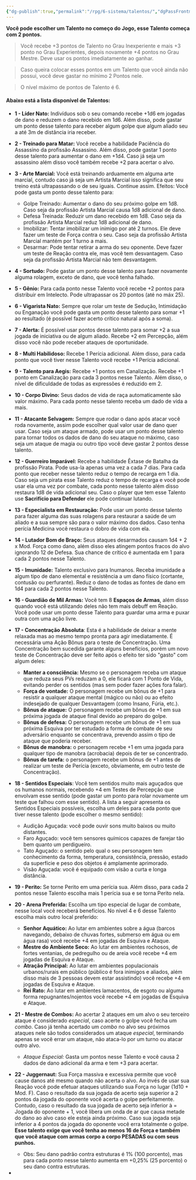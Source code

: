 ```yaml
---
{"dg-publish":true,"permalink":"/rpg/6-sistema/talentos/","dgPassFrontmatter":true}
---
```




**Você pode escolher um Talento no começo do Jogo, esse Talento começa com 2 pontos.**

>Você recebe +3 pontos de Talento no Grau Inexperiente e mais +3 ponto no Grau Experientes, depois novamente +4 pontos no Grau Mestre. Deve usar os pontos imediatamente ao ganhar.

>Caso queira colocar esses pontos em um Talento que você ainda não possui, você deve gastar no mínimo 2 Pontos nele.

>O nível máximo de pontos de Talento é 6.

#### Abaixo está a lista disponível de Talentos:

- **1 - Líder Nato:** Indivíduos sob o seu comando recebe +1d6 em jogadas de dano e reduzem o dano recebido em 1d6. Além disso, pode gastar um ponto desse talento para receber algum golpe que algum aliado seu a até 3m de distância iria receber.
	
- **2 - Treinado para Matar:** Você recebe a habilidade Paciência do Assassino da profissão Assassino. Além disso, pode gastar 1 ponto desse talento para aumentar o dano em +1d4. Caso já seja um assassino além disso você também recebe +2 para acertar o alvo.
	
- **3 - Arte Marcial:** Você está treinando arduamente em alguma arte marcial, contudo caso já seja um Artista Marcial isso significa que seu treino está ultrapassando o de seu iguais. Continue assim. Efeitos: Você pode gasta um ponto desse talento para:
	- Golpe Treinado: Aumentar o dano do seu próximo golpe em 1d8. Caso seja da profissão Artista Marcial causa 1d8 adicional de dano.
	- Defesa Treinada: Reduzir um dano recebido em 1d8. Caso seja da profissão Artista Marcial reduz 1d8 adicional de dano.
	- Imobilizar: Tentar imobilizar um inimigo por até 2 turnos. Ele deve fazer um teste de Força contra o seu. Caso seja da profissão Artista Marcial mantém por 1 turno a mais.
	- Desarmar: Pode tentar retirar a arma do seu oponente. Deve fazer um teste de Reação contra ele, mas você tem desvantagem. Caso seja da profissão Artista Marcial não tem desvantagem.
	
- **4 - Sortudo:** Pode gastar um ponto desse talento para fazer novamente alguma rolagem, exceto de dano, que você tenha falhado.
	
- **5 - Gênio:** Para cada ponto nesse Talento você recebe +2 pontos para distribuir em Intelecto. Pode ultrapassar os 20 pontos (até no máx 25).
	
- **6 - Vigarista Nato:** Sempre que rolar um teste de Sedução, Intimidação ou Enganação você pode gasta um ponto desse talento para somar +1 ao resultado (é possível fazer acerto crítico natural após a soma).
	
- **7 - Alerta:** É possível usar pontos desse talento para somar +2 a sua jogada de iniciativa ou de algum aliado. Recebe +2 em Percepção, além disso você não pode receber ataques de oportunidade.
	
- **8 - Multi Habilidoso:** Recebe 1 Perícia adicional. Além disso, para cada ponto que você tiver nesse Talento você recebe +1 Perícia adicional.
	
- **9 - Talento para Aegis:** Recebe +1 pontos em Canalização. Recebe +1 ponto em Canalização para cada 3 pontos nesse Talento. Além disso, o nível de dificuldade de todas as expressões é reduzido em 2. 
	
- **10 - Corpo Divino:** Seus dados de vida de raça automaticamente são valor máximo. Para cada ponto nesse talento receba um dado de vida a mais.
	
- **11 - Atacante Selvagem:** Sempre que rodar o dano após atacar você roda novamente, assim pode escolher qual valor usar de dano quer usar. Caso seja um ataque armado, pode usar um ponto desse talento para tornar todos os dados de dano do seu ataque no máximo, caso seja um ataque de magia ou outro tipo você deve gastar 2 pontos desse talento.
	
- **12 - Guerreiro Imparável:** Recebe a habilidade Êxtase de Batalha da profissão Pirata. Pode usa-la apenas uma vez a cada 7 dias. Para cada ponto que receber nesse talento reduz o tempo de recarga em 1 dia. Caso seja um pirata esse Talento reduz o tempo de recarga e você pode usar ela uma vez por combate, cada ponto nesse talento além disso restaura 1d8 de vida adicional seu. Caso o player que tem esse Talento use **Sacrifício para Defender** ele pode continuar lutando.
	
- **13 - Especialista em Restauração:** Pode usar um ponto desse talento para fazer alguma das suas rolagens para restaurar a saúde de um aliado e a sua sempre são para o valor máximo dos dados. Caso tenha perícia Medicina você restaura o dobro de vida com ela.
	
- **14 - Lutador Bom de Braço:** Seus ataques desarmados causam 1d4 + 2 x Mod. Força como dano, além disso eles atingem pontos fracos do alvo ignorando 12 de Defesa. Sua chance de crítico é aumentada em 1 para cada 2 pontos nesse Talento.
	
- **15 - Imunidade:** Talento exclusivo para Inumanos. Receba imunidade a algum tipo de dano elemental e resistência a um dano físico (cortante, contusão ou perfurante). Reduz o dano de todas as fontes de dano em 1d4 para cada 2 pontos nesse Talento.
	
- **16 - Guardião de Mil Armas:** Você tem 8 **Espaços de Armas**, além disso quando você está utilizando deles não tem mais debuff em Reação. Você pode usar um ponto desse Talento para guardar uma arma e puxar outra com uma ação livre.
	
- **17 - Concentração Absoluta**: Esta é a habilidade de deixar a mente relaxada mas ao mesmo tempo pronta para agir imediatamente. É necessária uma Ação Bônus para o teste de Concentração. Uma Concentração bem sucedida garante alguns benefícios, porém um novo teste de Concentração deve ser feito após o efeito ter sido "gasto" com algum deles: 
	- **Manter a consciência:** Mesmo se o personagem receba um ataque que reduza seus PVs reduzam a 0, ele ficará com 1 Ponto de Vida, evitando perder os sentidos (mas sem poder fazer ações fora falar). 
	- **Força de vontade:** O personagem recebe um bônus de +1 para resistir a qualquer ataque mental (mágico ou não) ou ao efeito indesejado de qualquer Desvantagem (como Insano, Fúria, etc.). 
	- **Bônus de ataque:** O personagem recebe um bônus de +1 em sua próxima jogada de ataque final devido ao preparo do golpe. 
	- **Bônus de defesa:** O personagem recebe um bônus de +1 em sua próxima Esquiva por ter estudado a forma de combate de seu adversário enquanto se concentrava, prevendo assim o tipo de ataque que poderia receber. 
	- **Bônus de manobra:** o personagem recebe +1 em uma jogada para qualquer tipo de manobra (acrobacia) depois de ter se concentrado. 
	- **Bônus de tarefa:** o personagem recebe um bônus de +1 antes de realizar um teste de Perícia (exceto, obviamente, em outro teste de Concentração).
	
- **18 - Sentidos Especiais**: Você tem sentidos muito mais aguçados que os humanos normais, recebendo +4 em Testes de Percepção que envolvam esse sentido (pode gastar um ponto para rolar novamente um teste que falhou com esse sentido). A lista a seguir apresenta os Sentidos Especiais possíveis, escolha um deles para cada ponto que tiver nesse talento (pode escolher o mesmo sentido):
	
	- Audição Aguçada: você pode ouvir sons muito baixos ou muito distantes.
	- Faro Aguçado: você tem sensores químicos capazes de farejar tão bem quanto um perdigueiro.
	- Tato Aguçado: o sentido pelo qual o seu personagem tem conhecimento da forma, temperatura, consistência, pressão, estado da superfície e peso dos objetos é amplamente aprimorado.
	- Visão Aguçada: você é equipado com visão a curta e longa distância.
	
- **19 - Perito:** Se torne Perito em uma perícia sua. Além disso, para cada 2 pontos nesse Talento escolha mais 1 perícia sua e se torna Perito nela.
	
- **20 - Arena Preferida:** Escolha um tipo especial de lugar de combate, nesse local você receberá benefícios. No nível 4 e 6 desse Talento escolha mais outro local preferido:
	
	- **Senhor Aquático:** Ao lutar em ambientes sobre a água (barcos navegando, debaixo de chuvas fortes, submerso em água ou em água rasa) você recebe +4 em jogadas de Esquiva e Ataque.
	- **Mestre do Ambiente Seco:** Ao lutar em ambientes rochosos, de fortes ventanias, de pedregulho ou de areia você recebe +4 em jogadas de Esquiva e Ataque.
	- **Atração Principal:** Ao lutar em ambientes populacionais urbanos/rurais em público (público é fora inimigos e aliados, além disso mais de 3 pessoas devem estar assistindo) você recebe +4 em jogadas de Esquiva e Ataque.
	- **Rei Rato:** Ao lutar em ambientes lamacentos, de esgoto ou alguma forma repugnantes/nojentos você recebe +4 em jogadas de Esquiva e Ataque.
	
- **21 - Mestre de Combos:** Ao acertar 2 ataques em um alvo o seu terceiro ataque é considerado *especial*, caso acerte o golpe você fecha um *combo*. Caso já tenha acertado um *combo* no alvo seu próximos ataques nele são todos considerados um ataque *especial*, terminando apenas se você errar um ataque, não ataca-lo por um turno ou atacar outro alvo.
	
	- *Ataque Especial:* Gasta um pontos nesse Talento e você causa 2 dados de dano adicional da arma e tem +3 para acertar.
	
- **22 - Juggernaut:** Sua Força massiva e excessiva permite que você cause danos até mesmo quando não acerta o alvo. Ao invés de usar sua Reação você pode efetuar ataques utilizando sua Força no lugar (1d10 + Mod. F). Caso o resultado da sua jogada de acerto seja superior a 2 pontos da jogada do oponente você acerta o golpe perfeitamente. Contudo, caso o resultado da sua jogada de acerto seja inferior à = Jogada do oponente + 1, você libera um onda de ar que causa metade do dano ao alvo caso ele esteja ainda próximo. Caso sua jogada seja inferior a 4 pontos da jogada do oponente você erra totalmente o golpe. **Esse talento exige que você tenha ao menos 16 de Força e também que você ataque com armas corpo a corpo PESADAS ou com seus punhos.**
	- Obs: Seu dano padrão contra estruturas é 1% (100 porcento), mas para cada ponto nesse talento aumenta em +0,25% (25 porcento) o seu dano contra estruturas.
	
- 